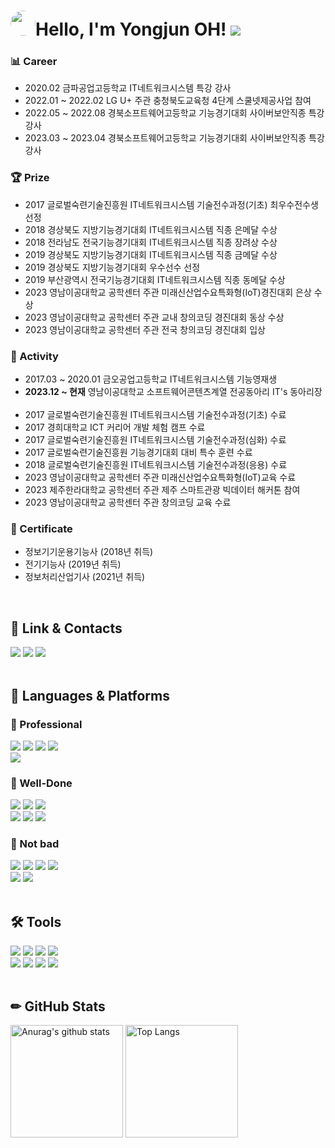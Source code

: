 <!-- 참고 링크 [https://80000coding.oopy.io/865f4b2a-5198-49e8-a173-0f893a4fed45] -->

<div align="left">
  <h1><img src="https://i.redd.it/6do158vk2ue61.png" style="border-radius: 70%; height: 40px; width: 40px;">Hello, I'm Yongjun OH! <a href="https://hits.seeyoufarm.com"><img src="https://hits.seeyoufarm.com/api/count/incr/badge.svg?url=https%3A%2F%2Fgithub.com%2F55yong%2Fhit-counter&count_bg=%2379C83D&title_bg=%23555555&icon=&icon_color=%23E7E7E7&title=hits&edge_flat=true"/></a></h1>
</div>
<div align="left">
  <h3>📊 Career</h3>
  <ul>
    <li>2020.02 금파공업고등학교 IT네트워크시스템 특강 강사</li>
    <li>2022.01 ~ 2022.02 LG U+ 주관 충청북도교육청 4단계 스쿨넷제공사업 참여</li>
    <li>2022.05 ~ 2022.08 경북소프트웨어고등학교 기능경기대회 사이버보안직종 특강 강사</li>
    <li>2023.03 ~ 2023.04 경북소프트웨어고등학교 기능경기대회 사이버보안직종 특강 강사</li>
  </ul>
  
  <h3>🏆 Prize</h3>
  <ul>
    <li>2017 글로벌숙련기술진흥원 IT네트워크시스템 기술전수과정(기초) 최우수전수생 선정</li>
    <li>2018 경상북도 지방기능경기대회 IT네트워크시스템 직종 은메달 수상</li>
    <li>2018 전라남도 전국기능경기대회 IT네트워크시스템 직종 장려상 수상</li>
    <li>2019 경상북도 지방기능경기대회 IT네트워크시스템 직종 금메달 수상</li>
    <li>2019 경상북도 지방기능경기대회 우수선수 선정</li>
    <li>2019 부산광역시 전국기능경기대회 IT네트워크시스템 직종 동메달 수상</li>
    <li>2023 영남이공대학교 공학센터 주관 미래신산업수요특화형(IoT)경진대회 은상 수상</li>
    <li>2023 영남이공대학교 공학센터 주관 교내 창의코딩 경진대회 동상 수상</li>
    <li>2023 영남이공대학교 공학센터 주관 전국 창의코딩 경진대회 입상</li>
  </ul>
  
  <h3>🏃 Activity</h3>
  <ul>
    <li>2017.03 ~ 2020.01 금오공업고등학교 IT네트워크시스템 기능영재생</li>
    <li><b>2023.12 ~ 현재</b> 영남이공대학교 소프트웨어콘텐츠계열 전공동아리 IT's 동아리장</li>
    <br>
    <li>2017 글로벌숙련기술진흥원 IT네트워크시스템 기술전수과정(기초) 수료</li>
    <li>2017 경희대학교 ICT 커리어 개발 체험 캠프 수료</li>
    <li>2017 글로벌숙련기술진흥원 IT네트워크시스템 기술전수과정(심화) 수료</li>
    <li>2017 글로벌숙련기술진흥원 기능경기대회 대비 특수 훈련 수료</li>
    <li>2018 글로벌숙련기술진흥원 IT네트워크시스템 기술전수과정(응용) 수료</li>
    <li>2023 영남이공대학교 공학센터 주관 미래신산업수요특화형(IoT)교육 수료</li>
    <li>2023 제주한라대학교 공학센터 주관 제주 스마트관광 빅데이터 해커톤 참여</li>
    <li>2023 영남이공대학교 공학센터 주관 창의코딩 교육 수료</li>
  </ul>
  <h3>📰 Certificate</h3>
  <ul>
    <li>정보기기운용기능사 (2018년 취득)</li>
    <li>전기기능사 (2019년 취득)</li>
    <li>정보처리산업기사 (2021년 취득)</li>
  </ul>
</div>

<br>

<div align="left">
  <h2 align="left">🔗 Link & Contacts</h2>
    <a href="https://velog.io/@55yong"><img src="https://img.shields.io/badge/Velog-20C997?style=flat-square&logo=velog&logoColor=white"></a>
    <a href="mailto:dhdydwns988@gmail.com"><img src="https://img.shields.io/badge/Gmail-EA4335?style=flat-square&logo=gmail&logoColor=white"></a>
    <a href="mailto:rmdir@kakao.com"><img src="https://img.shields.io/badge/Kakao%20Mail-FFCD00?style=flat-square&logo=kakao&logoColor=black"></a>
</div>

<br>

<div align="left">
  <h2 align="left">📖 Languages & Platforms</h2>
    <h3 align="left">🥇 Professional</h3>
      <a href="https://www.debian.org"><img src="https://img.shields.io/badge/Debian-A81D33?style=flat-square&logo=Debian&logoColor=white"/></a>
      <a href="https://ubuntu.com"><img src="https://img.shields.io/badge/Ubuntu-E95420?style=flat-square&logo=Ubuntu&logoColor=white"/></a>
      <a href="https://rockylinux.org"><img src="https://img.shields.io/badge/Rocky%20Linux-10B981?style=flat-square&logo=rockylinux&logoColor=white"></a>
      <a href="https://www.microsoft.com"><img src="https://img.shields.io/badge/Windows Server-0078D6?style=flat-square&logo=Windows&logoColor=white"/></a>
      <br>
      <a href="https://www.cisco.com"><img src="https://img.shields.io/badge/Cisco%20Networking-1BA0D7?style=flat-square&logo=Cisco&logoColor=white"/></a>
    <h3 align="left">🥈 Well-Done</h3>
      <a href="https://ko.wikipedia.org/wiki/C_(%ED%94%84%EB%A1%9C%EA%B7%B8%EB%9E%98%EB%B0%8D_%EC%96%B8%EC%96%B4)"><img src="https://img.shields.io/badge/C-A8B9CC?style=flat-square&logo=C&logoColor=black"></a>
      <a href="https://www.gnu.org/software/bash/"><img src="https://img.shields.io/badge/GNU%20Bash-4EAA25?style=flat-square&logo=gnubash&logoColor=white"></a>    
      <a href="https://www.oracle.com/java/technologies/downloads/"><img src="https://img.shields.io/badge/Java-007396?style=flat-square&logo=java&logoColor=white"></a>
      <br>    
      <a href="https://www.oracle.com/"><img src="https://img.shields.io/badge/Oracle%20Database-F80000?style=flat-square&logo=Oracle&logoColor=white"></a>
      <a href="https://www.mysql.com/"><img src="https://img.shields.io/badge/MySQL-4479A1?style=flat-square&logo=mysql&logoColor=white"></a>
      <a href="https://git-scm.com/"><img src="https://img.shields.io/badge/Git-F05032?style=flat-square&logo=git&logoColor=white"></a>
    <h3 align="left">🥉 Not bad</h3>
      <img src="https://img.shields.io/badge/HTML5-E34F26?style=flat-square&logo=html5&logoColor=white">
      <img src="https://img.shields.io/badge/CSS3-1572B6?style=flat-square&logo=css3&logoColor=white">
      <img src="https://img.shields.io/badge/Javascript-F7DF1E?style=flat-square&logo=javascript&logoColor=black">
      <a href="https://www.php.net/"><img src="https://img.shields.io/badge/PHP-777BB4?style=flat-square&logo=php&logoColor=white"></a>
      <br>
      <a href="https://learn.microsoft.com/en-us/dotnet/csharp/tour-of-csharp/"><img src="https://img.shields.io/badge/C%20Sharp-239120?style=flat-square&logo=csharp&logoColor=white"></a>
      <a href="https://www.python.org/"><img src="https://img.shields.io/badge/Python-3776AB?style=flat-square&logo=python&logoColor=white"></a>
</div>

<br>

<div align="left">
  <h2 align="left">🛠 Tools</h2>
    <a href="https://www.vmware.com"><img src="https://img.shields.io/badge/VMware%20Workstation-607078?style=flat-square&logo=VMware&logoColor=white"/></a>
    <a href="https://visualstudio.microsoft.com/"><img src="https://img.shields.io/badge/Visual%20Studio-5C2D91?style=flat-square&logo=visualstudio&logoColor=white"></a>
    <a href="https://code.visualstudio.com/"><img src="https://img.shields.io/badge/Visual%20Studio%20Code-007ACC?style=flat-square&logo=visualstudiocode&logoColor=white"></a>
    <a href="https://www.jetbrains.com/idea/"><img src="https://img.shields.io/badge/Intellij%20IDEA-000000?style=flat-square&logo=intellijidea&logoColor=white"></a>
    <br>
    <a href="https://www.eclipse.org/"><img src="https://img.shields.io/badge/Eclipse%20IDE-2C2255?style=flat-square&logo=eclipseide&logoColor=white"></a>
    <a href="https://developer.android.com/studio"><img src="https://img.shields.io/badge/Android%20Studio-3DDC84?style=flat-square&logo=androidstudio&logoColor=white"></a>
    <a href="https://unity.com/"><img src="https://img.shields.io/badge/Unity-000000?style=flat-square&logo=unity&logoColor=white"></a>
    <a href="https://github.com/"><img src="https://img.shields.io/badge/GitHub-181717?style=flat-square&logo=github&logoColor=white"></a>
</div>

<br>

<div align="left">
  <h2 align="left">✏ GitHub Stats</h2>
    <a href="https://github.com/55yong"><img style="height: 180px" src="https://github-readme-stats.vercel.app/api?username=55yong" alt="Anurag&#39;s github stats"></a>
    <a href="https://github.com/55yong"><img style="height: 180px" src="https://github-readme-stats.vercel.app/api/top-langs/?username=55yong&amp;layout=compact" alt="Top Langs"></a>
</div>

